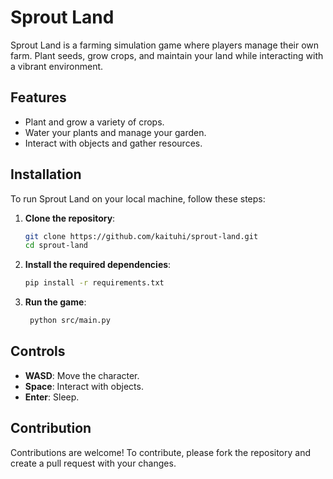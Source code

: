 # Sprout Land

Sprout Land is a farming simulation game where players manage their own farm. Plant seeds, grow crops, and maintain your land while interacting with a vibrant environment.

## Features
- Plant and grow a variety of crops.
- Water your plants and manage your garden.
- Interact with objects and gather resources.

## Installation

To run Sprout Land on your local machine, follow these steps:

1. **Clone the repository**:
   ```bash
   git clone https://github.com/kaituhi/sprout-land.git
   cd sprout-land
   
2. **Install the required dependencies**:
   ```bash
   pip install -r requirements.txt

3. **Run the game**:
   ```bash
    python src/main.py

## Controls
- **WASD**: Move the character.
- **Space**: Interact with objects.
- **Enter**: Sleep.

## Contribution

Contributions are welcome! To contribute, please fork the repository and create a pull request with your changes.